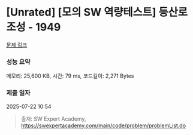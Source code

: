 # [Unrated] [모의 SW 역량테스트] 등산로 조성 - 1949 

[문제 링크](https://swexpertacademy.com/main/code/problem/problemDetail.do?contestProbId=AV5PoOKKAPIDFAUq) 

### 성능 요약

메모리: 25,600 KB, 시간: 79 ms, 코드길이: 2,271 Bytes

### 제출 일자

2025-07-22 10:54



> 출처: SW Expert Academy, https://swexpertacademy.com/main/code/problem/problemList.do